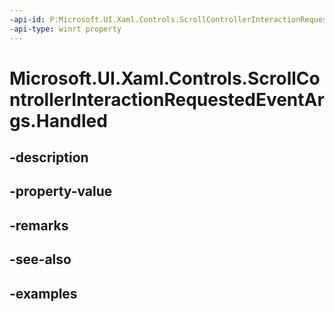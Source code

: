 ```yaml
---
-api-id: P:Microsoft.UI.Xaml.Controls.ScrollControllerInteractionRequestedEventArgs.Handled
-api-type: winrt property
---
```


<!-- Property syntax.
public bool Handled { get;  set; }
-->

# Microsoft.UI.Xaml.Controls.ScrollControllerInteractionRequestedEventArgs.Handled

## -description

## -property-value

## -remarks

## -see-also

## -examples

